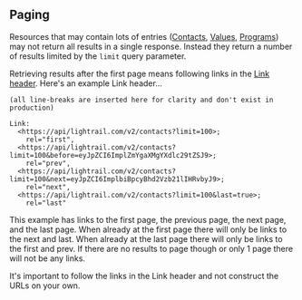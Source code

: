 ## Paging

Resources that may contain lots of entries ([Contacts](#reference/0/contacts/list-contacts), [Values](#reference/0/values/list-values), [Programs](#reference/0/programs/list-programs)) may not return all results in a single response.  Instead they return a number of results limited by the `limit` query parameter.

Retrieving results after the first page means following links in the [Link header](https://tools.ietf.org/html/rfc5988).  Here's an example Link header...

```text
(all line-breaks are inserted here for clarity and don't exist in production)

Link:
  <https://api/lightrail.com/v2/contacts?limit=100>;
    rel="first",
  <https://api/lightrail.com/v2/contacts?limit=100&before=eyJpZCI6ImplZmYgaXMgYXdlc29tZSJ9>;
    rel="prev",
  <https://api/lightrail.com/v2/contacts?limit=100&next=eyJpZCI6ImplbiBpcyBhd2Vzb21lIHRvbyJ9>;
    rel="next",
  <https://api/lightrail.com/v2/contacts?limit=100&last=true>;
    rel="last"
```

This example has links to the first page, the previous page, the next page, and the last page.  When already at the first page there will only be links to the next and last.  When already at the last page there will only be links to the first and prev.  If there are no results to page though or only 1 page there will not be any links.

It's important to follow the links in the Link header and not construct the URLs on your own.
